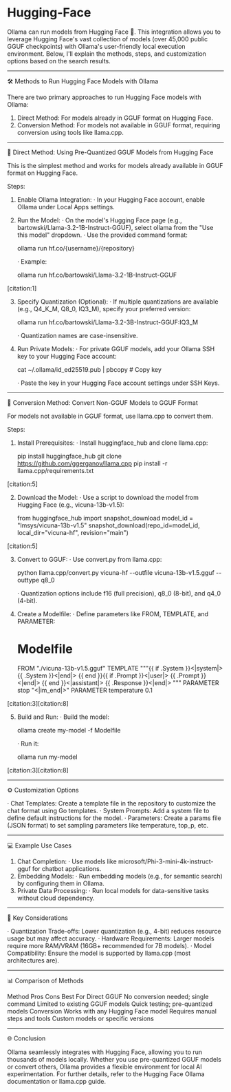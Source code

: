 # Hugging-Face

Ollama can run models from Hugging Face 🎉. This integration allows you to leverage Hugging Face's vast collection of models (over 45,000 public GGUF checkpoints) with Ollama's user-friendly local execution environment. Below, I'll explain the methods, steps, and customization options based on the search results.

---

🛠️ Methods to Run Hugging Face Models with Ollama

There are two primary approaches to run Hugging Face models with Ollama:

1. Direct Method: For models already in GGUF format on Hugging Face.
2. Conversion Method: For models not available in GGUF format, requiring conversion using tools like llama.cpp.

---

🔧 Direct Method: Using Pre-Quantized GGUF Models from Hugging Face

This is the simplest method and works for models already available in GGUF format on Hugging Face.

Steps:

1. Enable Ollama Integration:
   · In your Hugging Face account, enable Ollama under Local Apps settings.
2. Run the Model:
   · On the model's Hugging Face page (e.g., bartowski/Llama-3.2-1B-Instruct-GGUF), select ollama from the "Use this model" dropdown.
   · Use the provided command format:
    
     ollama run hf.co/{username}/{repository}
     
   · Example:
    
     ollama run hf.co/bartowski/Llama-3.2-1B-Instruct-GGUF
     
[citation:1]
     
3. Specify Quantization (Optional):
   · If multiple quantizations are available (e.g., Q4_K_M, Q8_0, IQ3_M), specify your preferred version:
    
     ollama run hf.co/bartowski/Llama-3.2-3B-Instruct-GGUF:IQ3_M
     
   · Quantization names are case-insensitive.
4. Run Private Models:
   · For private GGUF models, add your Ollama SSH key to your Hugging Face account:
    
     cat ~/.ollama/id_ed25519.pub | pbcopy   # Copy key
     
   · Paste the key in your Hugging Face account settings under SSH Keys.

---

🔄 Conversion Method: Convert Non-GGUF Models to GGUF Format

For models not available in GGUF format, use llama.cpp to convert them.

Steps:

1. Install Prerequisites:
   · Install huggingface_hub and clone llama.cpp:
    
     pip install huggingface_hub
     git clone https://github.com/ggerganov/llama.cpp
     pip install -r llama.cpp/requirements.txt
     
[citation:5]
     
2. Download the Model:
   · Use a script to download the model from Hugging Face (e.g., vicuna-13b-v1.5):
    
     from huggingface_hub import snapshot_download
     model_id = "lmsys/vicuna-13b-v1.5"
     snapshot_download(repo_id=model_id, local_dir="vicuna-hf", revision="main")
     
[citation:5]
     
3. Convert to GGUF:
   · Use convert.py from llama.cpp:
    
     python llama.cpp/convert.py vicuna-hf --outfile vicuna-13b-v1.5.gguf --outtype q8_0
     
   · Quantization options include f16 (full precision), q8_0 (8-bit), and q4_0 (4-bit).
4. Create a Modelfile:
   · Define parameters like FROM, TEMPLATE, and PARAMETER:
    
     # Modelfile
     FROM "./vicuna-13b-v1.5.gguf"
     TEMPLATE """{{ if .System }}<|system|>
     {{ .System }}<|end|>
     {{ end }}{{ if .Prompt }}<|user|>
     {{ .Prompt }}<|end|>
     {{ end }}<|assistant|>
     {{ .Response }}<|end|>
     """
     PARAMETER stop "<|im_end|>"
     PARAMETER temperature 0.1
     
[citation:3][citation:8]
     
5. Build and Run:
   · Build the model:
    
     ollama create my-model -f Modelfile
     
   · Run it:
    
     ollama run my-model
     
[citation:3][citation:8]
     

---

⚙️ Customization Options

· Chat Templates: Create a template file in the repository to customize the chat format using Go templates.
· System Prompts: Add a system file to define default instructions for the model.
· Parameters: Create a params file (JSON format) to set sampling parameters like temperature, top_p, etc.

---

💻 Example Use Cases

1. Chat Completion:
   · Use models like microsoft/Phi-3-mini-4k-instruct-gguf for chatbot applications.
2. Embedding Models:
   · Run embedding models (e.g., for semantic search) by configuring them in Ollama.
3. Private Data Processing:
   · Run local models for data-sensitive tasks without cloud dependency.

---

💎 Key Considerations

· Quantization Trade-offs: Lower quantization (e.g., 4-bit) reduces resource usage but may affect accuracy.
· Hardware Requirements: Larger models require more RAM/VRAM (16GB+ recommended for 7B models).
· Model Compatibility: Ensure the model is supported by llama.cpp (most architectures are).

---

📊 Comparison of Methods

Method Pros Cons Best For
Direct GGUF No conversion needed; single command Limited to existing GGUF models Quick testing; pre-quantized models
Conversion Works with any Hugging Face model Requires manual steps and tools Custom models or specific versions

---

🌐 Conclusion

Ollama seamlessly integrates with Hugging Face, allowing you to run thousands of models locally. Whether you use pre-quantized GGUF models or convert others, Ollama provides a flexible environment for local AI experimentation. For further details, refer to the Hugging Face Ollama documentation or llama.cpp guide.
